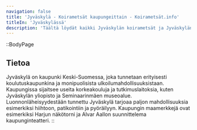```yaml
---
navigation: false
title: 'Jyväskylä - Koirametsät kaupungeittain - Koirametsät.info'
titleIn: 'Jyväskylässä'
description: 'Täältä löydät kaikki Jyväskylän koirametsät ja Jyväskylän lähellä sjaitsevat koirametsät.'
---
```


::BodyPage
## Tietoa
Jyväskylä on kaupunki Keski-Suomessa, joka tunnetaan erityisesti koulutuskaupunkina ja monipuolisista ulkoilumahdollisuuksistaan. Kaupungissa sijaitsee useita korkeakouluja ja tutkimuslaitoksia, kuten Jyväskylän yliopisto ja Seminaarinmäen museoalue. Luonnonläheisyydestään tunnettu Jyväskylä tarjoaa paljon mahdollisuuksia esimerkiksi hiihtoon, patikointiin ja pyöräilyyn. Kaupungin maamerkkejä ovat esimerkiksi Harjun näkötorni ja Alvar Aallon suunnittelema kaupunginteatteri.
::
